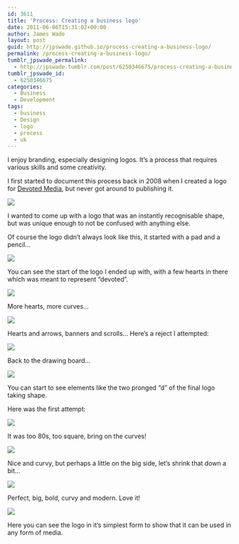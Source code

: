 ```yaml
---
id: 3611
title: 'Process: Creating a business logo'
date: 2011-06-06T15:31:02+00:00
author: James Wade
layout: post
guid: http://jpswade.github.io/process-creating-a-business-logo/
permalink: /process-creating-a-business-logo/
tumblr_jpswade_permalink:
  - http://jpswade.tumblr.com/post/6250346675/process-creating-a-business-logo
tumblr_jpswade_id:
  - 6250346675
categories:
  - Business
  - Development
tags:
  - business
  - Design
  - logo
  - process
  - uk
---
```

<p class="lead">
  I enjoy branding, especially designing logos. It’s a process that requires various skills and some creativity.
</p>

I first started to document this process back in 2008 when I created a logo for [Devoted Media](http://www.devotedmedia.com/), but never got around to publishing it.


![](http://media.tumblr.com/tumblr_lmdighL9Ya1qiakcu.gif) 

I wanted to come up with a logo that was an instantly recognisable shape, but was unique enough to not be confused with anything else.

Of course the logo didn’t always look like this, it started with a pad and a pencil…


![](http://media.tumblr.com/tumblr_lmdixrq7FX1qiakcu.jpg) 

You can see the start of the logo I ended up with, with a few hearts in there which was meant to represent “devoted”.


![](http://media.tumblr.com/tumblr_lmdj0oXNvw1qiakcu.jpg) 

More hearts, more curves…


![](http://media.tumblr.com/tumblr_lmdj36FGGh1qiakcu.jpg) 

Hearts and arrows, banners and scrolls… Here’s a reject I attempted:


![](http://media.tumblr.com/tumblr_lmdj6ph0u91qiakcu.gif) 

Back to the drawing board…


![](http://media.tumblr.com/tumblr_lmdj5eWnjt1qiakcu.jpg) 

You can start to see elements like the two pronged “d” of the final logo taking shape.

Here was the first attempt:


![](http://media.tumblr.com/tumblr_lmdja4LRPj1qiakcu.gif) 

It was too 80s, too square, bring on the curves!


![](http://media.tumblr.com/tumblr_lmdjb00u2s1qiakcu.gif) 

Nice and curvy, but perhaps a little on the big side, let’s shrink that down a bit…


![](http://media.tumblr.com/tumblr_lmdjbvmxtu1qiakcu.gif) 

Perfect, big, bold, curvy and modern. Love it!


![](http://media.tumblr.com/tumblr_lmdjny0zFA1qiakcu.png) 

Here you can see the logo in it’s simplest form to show that it can be used in any form of media.
